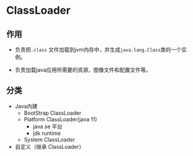 # ClassLoader

## 作用

- 负责把`.class` 文件加载到jvm内存中，并生成`java.lang.Class`类的一个实例。

- 负责加载java应用所需要的资源，图像文件和配置文件等。

## 分类

- Java内建
  - BootStrap ClassLoader
  - Platform ClassLoader(java 11)
    - java se 平台
    - jdk runtime 
  - System ClassLoader
- 自定义（继承 ClassLoader）